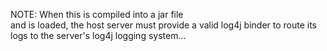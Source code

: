 NOTE: When this is compiled into a jar file     
and is loaded, the host server must provide
a valid log4j binder to route its logs to 
the server's log4j logging system...